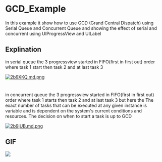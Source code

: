 # GCD_Example
In this example it show how to use GCD (Grand Central Dispatch) using Serial Queue and Concurrent Queue and showing the effect of serial and concurrent using UIProgressView and UILabel 

## Explination
in serial queue the 3 progressview started in FIFO(first in first out) order where task 1 start then task 2 and at last task 3 

[![2b9XKQ.md.png](https://iili.io/2b9XKQ.md.png)](https://freeimage.host/i/2b9XKQ)

#
#
in concurrent queue the 3 progressview started in FIFO(first in first out) order where task 1 starts then task 2 and at last task 3 but here the The exact number of tasks that can be executed at any given instance is variable and is dependent on the system's current conditions and resources. 
The decision on when to start a task is up to GCD

[![2b9jUB.md.png](https://iili.io/2b9jUB.md.png)](https://freeimage.host/i/2b9jUB)

## GIF
![](https://iili.io/2bHlgp.gif)

